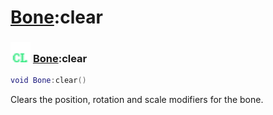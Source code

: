 # [Bone](../bone/README.md):clear

### <img src="../../.gitbook/assets/client.png" width="32" height="32" /> [Bone](../bone/README.md):clear

```lua
void Bone:clear()
```

Clears the position, rotation and scale modifiers for the bone.<br>
